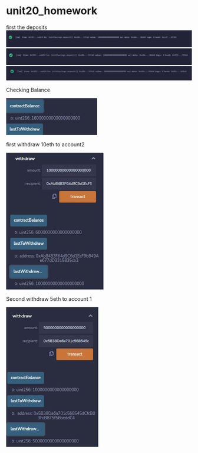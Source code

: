# unit20_homework
first the deposits
![](images/deposit1.JPG)
![](images/deposit10.JPG)
![](images/deposit5.JPG)

Checking Balance


![](images/contractbalance1.JPG)

first withdraw 10eth to account2


![](images/firstwithdraw.JPG)


Second withdraw 5eth to account 1

![](images/secondwithdraw.JPG)
